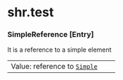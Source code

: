 # shr.test

### <a name="SimpleReference"></a>SimpleReference [Entry]
It is a reference to a simple element

|  |  |  |
| --- | --- | --- |
| Value:&nbsp;reference to [`Simple`](#Simple) |  |  |